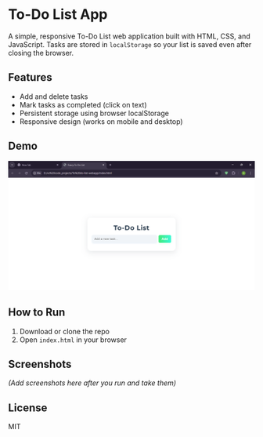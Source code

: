 # To-Do List App

A simple, responsive To-Do List web application built with HTML, CSS, and JavaScript. Tasks are stored in `localStorage` so your list is saved even after closing the browser.

## Features

- Add and delete tasks
- Mark tasks as completed (click on text)
- Persistent storage using browser localStorage
- Responsive design (works on mobile and desktop)

## Demo

![Demo screenshot](demo.png)

## How to Run

1. Download or clone the repo
2. Open `index.html` in your browser

## Screenshots

_(Add screenshots here after you run and take them)_

## License

MIT